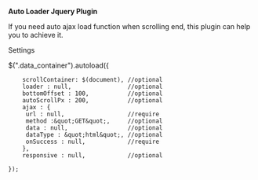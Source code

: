 **Auto Loader Jquery Plugin**

   If you need auto ajax load function when scrolling end, this plugin can help you to achieve it.

Settings

$(&quot;.data\_container&quot;).autoload({

        scrollContainer: $(document), //optional
        loader : null,                //optional
        bottomOffset : 100,           //optional
        autoScrollPx : 200,           //optional
        ajax : {
         url : null,                  //require
         method :&quot;GET&quot;,     //optional
         data : null,                 //optional
         dataType : &quot;html&quot;, //optional
         onSuccess : null,            //require
        },
        responsive : null,            //optional

    });